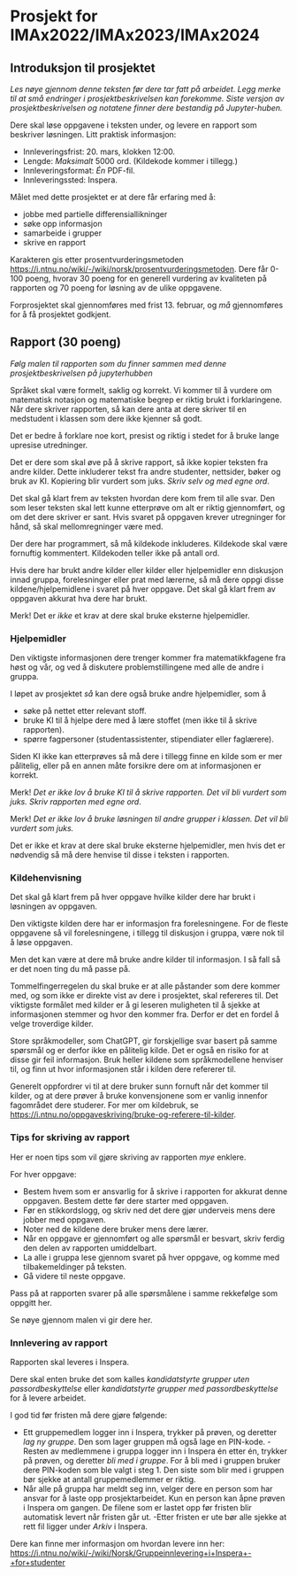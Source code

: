 # Prosjekt for IMAx2022/IMAx2023/IMAx2024

## Introduksjon til prosjektet

*Les nøye gjennom denne teksten før dere tar fatt på arbeidet*.
*Legg merke til at små endringer i prosjektbeskrivelsen kan forekomme. Siste versjon av prosjektbeskrivelsen og notatene finner dere bestandig på Jupyter-huben.*

Dere skal løse oppgavene i teksten under, og levere en rapport som beskriver løsningen. Litt praktisk informasjon:

- Innleveringsfrist: 20. mars, klokken 12:00.
- Lengde: *Maksimalt* 5000 ord. (Kildekode kommer i tillegg.)
- Innleveringsformat: *Én* PDF-fil. 
- Innleveringssted: Inspera.

Målet med dette prosjektet er at dere får erfaring med å:

- jobbe med partielle differensiallikninger
- søke opp informasjon
- samarbeide i grupper
- skrive en rapport

Karakteren gis etter prosentvurderingsmetoden https://i.ntnu.no/wiki/-/wiki/norsk/prosentvurderingsmetoden. Dere får 0-100 poeng, hvorav 30 poeng for en generell vurdering av kvaliteten på rapporten og 70 poeng for løsning av de ulike oppgavene.

Forprosjektet skal gjennomføres med frist 13. februar, og *må* gjennomføres for å få prosjektet godkjent.

## Rapport (30 poeng)

*Følg malen til rapporten som du finner sammen med denne prosjektbeskrivelsen på jupyterhubben*

Språket skal være formelt, saklig og korrekt. Vi kommer til å vurdere om matematisk notasjon og matematiske begrep er riktig brukt i forklaringene. Når dere skriver rapporten, så kan dere anta at dere skriver til en medstudent i klassen som dere ikke kjenner så godt.

Det er bedre å forklare noe kort, presist og riktig i stedet for å bruke lange upresise utredninger. 

Det er dere som skal øve på å skrive rapport, så ikke kopier teksten fra andre kilder. Dette inkluderer tekst fra andre studenter, nettsider, bøker og bruk av KI. Kopiering blir vurdert som juks. *Skriv selv og med egne ord*.

Det skal gå klart frem av teksten hvordan dere kom frem til alle svar. Den som leser teksten skal lett kunne etterprøve om alt er riktig gjennomført, og om det dere skriver er sant. Hvis svaret på oppgaven krever utregninger for hånd, så skal mellomregninger være med.

Der dere har programmert, så må kildekode inkluderes. Kildekode skal være fornuftig kommentert. Kildekoden teller ikke på antall ord.

Hvis dere har brukt andre kilder eller kilder eller hjelpemidler enn diskusjon innad gruppa, forelesninger eller prat med lærerne, så må dere oppgi disse kildene/hjelpemidlene i svaret på hver oppgave. Det skal gå klart frem av oppgaven akkurat hva dere har brukt.

Merk! Det er *ikke* et krav at dere skal bruke eksterne hjelpemidler.

### Hjelpemidler

Den viktigste informasjonen dere trenger kommer fra matematikkfagene fra høst og vår, og ved å diskutere problemstillingene med alle de andre i gruppa. 

I løpet av prosjektet *så* kan dere også bruke andre hjelpemidler, som å

- søke på nettet etter relevant stoff.
- bruke KI til å hjelpe dere med å lære stoffet (men ikke til å skrive rapporten).
- spørre fagpersoner (studentassistenter, stipendiater eller faglærere).

Siden KI ikke kan etterprøves så må dere i tillegg finne en kilde som er mer pålitelig, eller på en annen måte forsikre dere om at informasjonen er korrekt. 

Merk! *Det er ikke lov å bruke KI til å skrive rapporten. Det vil bli vurdert som juks. Skriv rapporten med egne ord*.

Merk! *Det er ikke lov å bruke løsningen til andre grupper i klassen. Det vil bli vurdert som juks.*

Det er ikke et krav at dere skal bruke eksterne hjelpemidler, men hvis det er nødvendig så må dere henvise til disse i teksten i rapporten.

### Kildehenvisning

Det skal gå klart frem på hver oppgave hvilke kilder dere har brukt i løsningen av oppgaven.

Den viktigste kilden dere har er informasjon fra forelesningene. For de fleste oppgavene så vil forelesningene, i tillegg til diskusjon i gruppa, være nok til å løse oppgaven. 

Men det kan være at dere må bruke andre kilder til informasjon. I så fall så er det noen ting du må passe på.

Tommelfingerregelen du skal bruke er at alle påstander som dere kommer med, og som ikke er direkte vist av dere i prosjektet, skal refereres til. Det viktigste formålet med kilder er å gi leseren muligheten til å sjekke at informasjonen stemmer og hvor den kommer fra. Derfor er det en fordel å velge troverdige kilder. 

Store språkmodeller, som ChatGPT, gir forskjellige svar basert på samme spørsmål og er derfor ikke en pålitelig kilde. Det er også en risiko for at disse gir feil informasjon. Bruk heller kildene som språkmodellene henviser til, og finn ut hvor informasjonen står i kilden dere refererer til. 

Generelt oppfordrer vi til at dere bruker sunn fornuft når det kommer til kilder, og at dere prøver å bruke konvensjonene som er vanlig innenfor fagområdet dere studerer. For mer om kildebruk, se https://i.ntnu.no/oppgaveskriving/bruke-og-referere-til-kilder.


### Tips for skriving av rapport

Her er noen tips som vil gjøre skriving av rapporten *mye* enklere.

For hver oppgave:

- Bestem hvem som er ansvarlig for å skrive i rapporten for akkurat denne oppgaven. Bestem dette før dere starter med oppgaven.
- Før en stikkordslogg, og skriv ned det dere gjør underveis mens dere jobber med oppgaven. 
- Noter ned de kildene dere bruker mens dere lærer.
- Når en oppgave er gjennomført og alle spørsmål er besvart, skriv ferdig den delen av rapporten umiddelbart.
- La alle i gruppa lese gjennom svaret på hver oppgave, og komme med tilbakemeldinger på teksten.
- Gå videre til neste oppgave.

Pass på at rapporten svarer på alle spørsmålene i samme rekkefølge som oppgitt her.

Se nøye gjennom malen vi gir dere her.


### Innlevering av rapport

Rapporten skal leveres i Inspera.

Dere skal enten bruke det som kalles *kandidatstyrte grupper uten passordbeskyttelse* eller *kandidatstyrte grupper med passordbeskyttelse* for å levere arbeidet.

I god tid før fristen må dere gjøre følgende:

- Ett gruppemedlem logger inn i Inspera, trykker på prøven, og deretter *lag ny gruppe*. Den som lager gruppen må også lage en PIN-kode.
-Resten av medlemmene i gruppa logger inn i Inspera én etter én, trykker på prøven, og deretter *bli med i gruppe*. For å bli med i gruppen bruker dere PIN-koden som ble valgt i steg 1. Den siste som blir med i gruppen bør sjekke at antall gruppemedlemmer er riktig. 
- Når alle på gruppa har meldt seg inn, velger dere en person som har ansvar for å laste opp prosjektarbeidet. Kun en person kan åpne prøven i Inspera om gangen. De filene som er lastet opp før fristen blir automatisk levert når fristen går ut.
-Etter fristen er ute bør alle sjekke at rett fil ligger under *Arkiv* i Inspera.

Dere kan finne mer informasjon om hvordan levere inn her: https://i.ntnu.no/wiki/-/wiki/Norsk/Gruppeinnlevering+i+Inspera+-+for+studenter

